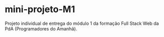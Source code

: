 # mini-projeto-M1
Projeto individual de entrega do módulo 1 da formação Full Stack Web da PdA (Programadores do Amanhã).
